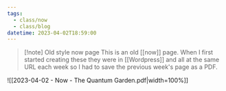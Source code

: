 ```yaml
---
tags:
  - class/now
  - class/blog
datetime: 2023-04-02T18:59:00
---
```

> [!note] Old style now page
> This is an old [[now]] page. When I first started creating these they were in [[Wordpress]] and all at the same URL each week so I had to save the previous week's page as a PDF. 

![[2023-04-02 - Now - The Quantum Garden.pdf|width=100%]]
